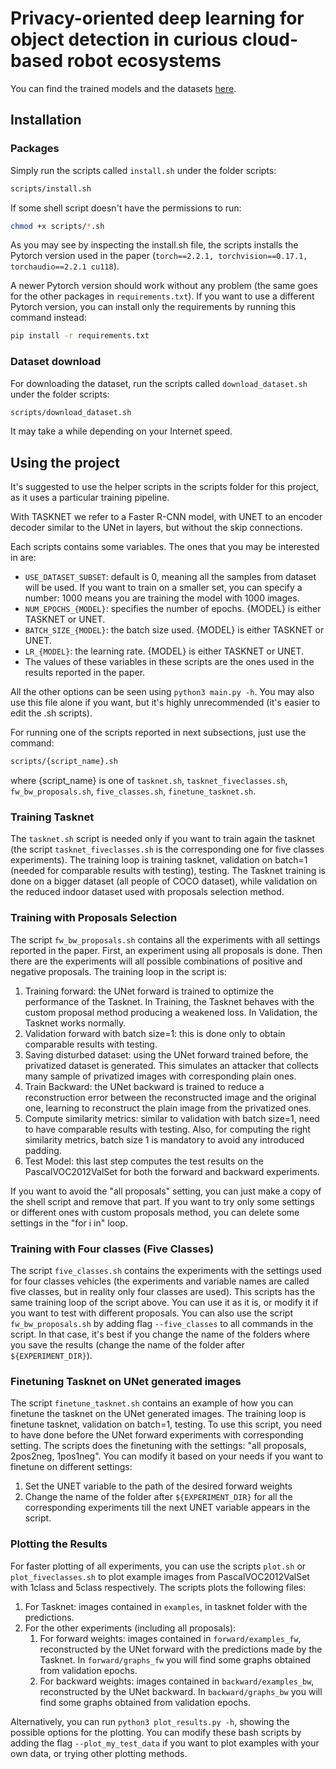 # Privacy-oriented deep learning for object detection in curious cloud-based robot ecosystems

You can find the trained models and the datasets [here](https://unimi2013-my.sharepoint.com/:f:/g/personal/michele_antonazzi_unimi_it/EgjICi79H7tBkuudEjBesLMB8Hf8uR9u3wr33xlWcmCkaA?e=3do9Qx).

## Installation
### Packages
Simply run the scripts called `install.sh` under the folder scripts:
```bash
scripts/install.sh
```
If some shell script doesn't have the permissions to run:
```bash
chmod +x scripts/*.sh
```
As you may see by inspecting the install.sh file, the scripts installs the Pytorch version used in the paper (`torch==2.2.1, torchvision==0.17.1, torchaudio==2.2.1 cu118`). 

A newer Pytorch version should work without any problem (the same goes for the other packages in `requirements.txt`). If you want to use a different Pytorch version, you can install only the requirements by running this command instead:
```bash
pip install -r requirements.txt
```

### Dataset download
For downloading the dataset, run the scripts called `download_dataset.sh` under the folder scripts:
```bash
scripts/download_dataset.sh
```
It may take a while depending on your Internet speed.

## Using the project
It's suggested to use the helper scripts in the scripts folder for this project, as it uses a particular training pipeline.

With TASKNET we refer to a Faster R-CNN model, with UNET to an encoder decoder similar to the UNet in layers, but without the skip connections.

Each scripts contains some variables. The ones that you may be interested in are:
- `USE_DATASET_SUBSET`: default is 0, meaning all the samples from dataset will be used. If you want to train on a smaller set, you can specify a number: 1000 means you are training the model with 1000 images.
- `NUM_EPOCHS_{MODEL}`: specifies the number of epochs. {MODEL} is either TASKNET or UNET.
- `BATCH_SIZE_{MODEL}`: the batch size used. {MODEL} is either TASKNET or UNET.
- `LR_{MODEL}`: the learning rate. {MODEL} is either TASKNET or UNET.
- The values of these variables in these scripts are the ones used in the results reported in the paper.

All the other options can be seen using `python3 main.py -h`. You may also use this file alone if you want, but it's highly unrecommended (it's easier to edit the .sh scripts).

For running one of the scripts reported in next subsections, just use the command:
```bash
scripts/{script_name}.sh
```
where {script_name} is one of `tasknet.sh`, `tasknet_fiveclasses.sh`, `fw_bw_proposals.sh`, `five_classes.sh`, `finetune_tasknet.sh`.

### Training Tasknet
The `tasknet.sh` script is needed only if you want to train again the tasknet (the script `tasknet_fiveclasses.sh` is the corresponding one for five classes experiments).
The training loop is training tasknet, validation on batch=1 (needed for comparable results with testing), testing. The Tasknet training is done on a bigger dataset (all people of COCO dataset), while validation on the reduced indoor dataset used with proposals selection method.

### Training with Proposals Selection
The script `fw_bw_proposals.sh` contains all the experiments with all settings reported in the paper. First, an experiment using all proposals is done. Then there are the experiments will all possible combinations of positive and negative proposals.
The training loop in the script is:
1. Training forward: the UNet forward is trained to optimize the performance of the Tasknet. In Training, the Tasknet behaves with the custom proposal method producing a weakened loss. In Validation, the Tasknet works normally.
2. Validation forward with batch size=1: this is done only to obtain comparable results with testing.
3. Saving disturbed dataset: using the UNet forward trained before, the privatized dataset is generated. This simulates an attacker that collects many sample of privatized images with corresponding plain ones.
4. Train Backward: the UNet backward is trained to reduce a reconstruction error between the reconstructed image and the original one, learning to reconstruct the plain image from the privatized ones.
5. Compute similarity metrics: similar to validation with batch size=1, need to have comparable results with testing. Also, for computing the right similarity metrics, batch size 1 is mandatory to avoid any introduced padding.
6. Test Model: this last step computes the test results on the PascalVOC2012ValSet for both the forward and backward experiments.

If you want to avoid the "all proposals" setting, you can just make a copy of the shell script and remove that part. If you want to try only some settings or different ones with custom proposals method, you can delete some settings in the "for i in" loop.

### Training with Four classes (Five Classes)
The script `five_classes.sh` contains the experiments with the settings used for four classes vehicles (the experiments and variable names are called five classes, but in reality only four classes are used). This scripts has the same training loop of the script above. You can use it as it is, or modify it if you want to test with different proposals.
You can also use the script `fw_bw_proposals.sh` by adding flag `--five_classes` to all commands in the script. In that case, it's best if you change the name of the folders where you save the results (change the name of the folder after `${EXPERIMENT_DIR}`).

### Finetuning Tasknet on UNet generated images
The script `finetune_tasknet.sh` contains an example of how you can finetune the tasknet on the UNet generated images. The training loop is finetune tasknet, validation on batch=1, testing. To use this script, you need to have done before the UNet forward experiments with corresponding setting.
The scripts does the finetuning with the settings: "all proposals, 2pos2neg, 1pos1neg". You can modify it based on your needs if you want to finetune on different settings:
1. Set the UNET variable to the path of the desired forward weights
2. Change the name of the folder after `${EXPERIMENT_DIR}` for all the corresponding experiments till the next UNET variable appears in the script.

### Plotting the Results
For faster plotting of all experiments, you can use the scripts `plot.sh` or `plot_fiveclasses.sh` to plot example images from PascalVOC2012ValSet with 1class and 5class respectively.
The scripts plots the following files:
1. For Tasknet: images contained in `examples`, in tasknet folder with the predictions.
2. For the other experiments (including all proposals):
	1. For forward weights: images contained in `forward/examples_fw`, reconstructed by the UNet forward with the predictions made by the Tasknet. In `forward/graphs_fw` you will find some graphs obtained from validation epochs.
	2. For backward weights: images contained in `backward/examples_bw`, reconstructed by the UNet backward. In `backward/graphs_bw` you will find some graphs obtained from validation epochs.

Alternatively, you can run `python3 plot_results.py -h`, showing the possible options for the plotting.
You can modify these bash scripts by adding the flag `--plot_my_test_data` if you want to plot examples with your own data, or trying other plotting methods.
